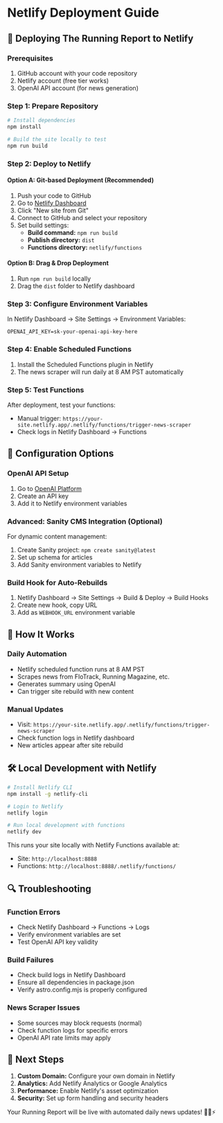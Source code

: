 # Netlify Deployment Guide

## 🚀 Deploying The Running Report to Netlify

### Prerequisites
1. GitHub account with your code repository
2. Netlify account (free tier works)
3. OpenAI API account (for news generation)

### Step 1: Prepare Repository
```bash
# Install dependencies
npm install

# Build the site locally to test
npm run build
```

### Step 2: Deploy to Netlify

#### Option A: Git-based Deployment (Recommended)
1. Push your code to GitHub
2. Go to [Netlify Dashboard](https://app.netlify.com/)
3. Click "New site from Git"
4. Connect to GitHub and select your repository
5. Set build settings:
   - **Build command:** `npm run build`
   - **Publish directory:** `dist`
   - **Functions directory:** `netlify/functions`

#### Option B: Drag & Drop Deployment
1. Run `npm run build` locally
2. Drag the `dist` folder to Netlify dashboard

### Step 3: Configure Environment Variables
In Netlify Dashboard → Site Settings → Environment Variables:

```
OPENAI_API_KEY=sk-your-openai-api-key-here
```

### Step 4: Enable Scheduled Functions
1. Install the Scheduled Functions plugin in Netlify
2. The news scraper will run daily at 8 AM PST automatically

### Step 5: Test Functions
After deployment, test your functions:
- Manual trigger: `https://your-site.netlify.app/.netlify/functions/trigger-news-scraper`
- Check logs in Netlify Dashboard → Functions

## 🔧 Configuration Options

### OpenAI API Setup
1. Go to [OpenAI Platform](https://platform.openai.com/)
2. Create an API key
3. Add it to Netlify environment variables

### Advanced: Sanity CMS Integration (Optional)
For dynamic content management:
1. Create Sanity project: `npm create sanity@latest`
2. Set up schema for articles
3. Add Sanity environment variables to Netlify

### Build Hook for Auto-Rebuilds
1. Netlify Dashboard → Site Settings → Build & Deploy → Build Hooks
2. Create new hook, copy URL
3. Add as `WEBHOOK_URL` environment variable

## 📱 How It Works

### Daily Automation
- Netlify scheduled function runs at 8 AM PST
- Scrapes news from FloTrack, Running Magazine, etc.
- Generates summary using OpenAI
- Can trigger site rebuild with new content

### Manual Updates
- Visit: `https://your-site.netlify.app/.netlify/functions/trigger-news-scraper`
- Check function logs in Netlify dashboard
- New articles appear after site rebuild

## 🛠 Local Development with Netlify

```bash
# Install Netlify CLI
npm install -g netlify-cli

# Login to Netlify
netlify login

# Run local development with functions
netlify dev
```

This runs your site locally with Netlify Functions available at:
- Site: `http://localhost:8888`
- Functions: `http://localhost:8888/.netlify/functions/`

## 🔍 Troubleshooting

### Function Errors
- Check Netlify Dashboard → Functions → Logs
- Verify environment variables are set
- Test OpenAI API key validity

### Build Failures
- Check build logs in Netlify Dashboard
- Ensure all dependencies in package.json
- Verify astro.config.mjs is properly configured

### News Scraper Issues
- Some sources may block requests (normal)
- Check function logs for specific errors
- OpenAI API rate limits may apply

## 🎯 Next Steps

1. **Custom Domain:** Configure your own domain in Netlify
2. **Analytics:** Add Netlify Analytics or Google Analytics
3. **Performance:** Enable Netlify's asset optimization
4. **Security:** Set up form handling and security headers

Your Running Report will be live with automated daily news updates! 🏃‍♂️⚡
